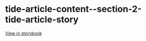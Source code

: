 # tide-article-content--section-2-tide-article-story

[View in storybook](https://raw.githack.com/Independent-Digital-News-and-Media-Ltd/indy-pwamp-sb/PR-2303-sb/index.html?path=/story/tide-article-content--section-2-tide-article-story)